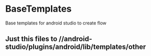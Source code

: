 # BaseTemplates
Base templates for android studio to create flow

## Just this files to //android-studio/plugins/android/lib/templates/other
